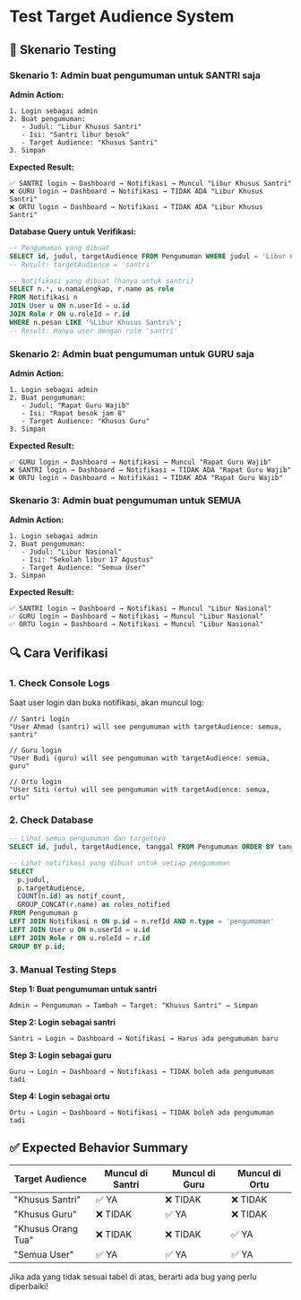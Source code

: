 # Test Target Audience System

## 🧪 Skenario Testing

### Skenario 1: Admin buat pengumuman untuk SANTRI saja

**Admin Action:**
```
1. Login sebagai admin
2. Buat pengumuman:
   - Judul: "Libur Khusus Santri"
   - Isi: "Santri libur besok"
   - Target Audience: "Khusus Santri"
3. Simpan
```

**Expected Result:**
```
✅ SANTRI login → Dashboard → Notifikasi → Muncul "Libur Khusus Santri"
❌ GURU login → Dashboard → Notifikasi → TIDAK ADA "Libur Khusus Santri"
❌ ORTU login → Dashboard → Notifikasi → TIDAK ADA "Libur Khusus Santri"
```

**Database Query untuk Verifikasi:**
```sql
-- Pengumuman yang dibuat
SELECT id, judul, targetAudience FROM Pengumuman WHERE judul = 'Libur Khusus Santri';
-- Result: targetAudience = 'santri'

-- Notifikasi yang dibuat (hanya untuk santri)
SELECT n.*, u.namaLengkap, r.name as role 
FROM Notifikasi n 
JOIN User u ON n.userId = u.id 
JOIN Role r ON u.roleId = r.id 
WHERE n.pesan LIKE '%Libur Khusus Santri%';
-- Result: Hanya user dengan role 'santri'
```

### Skenario 2: Admin buat pengumuman untuk GURU saja

**Admin Action:**
```
1. Login sebagai admin
2. Buat pengumuman:
   - Judul: "Rapat Guru Wajib"
   - Isi: "Rapat besok jam 8"
   - Target Audience: "Khusus Guru"
3. Simpan
```

**Expected Result:**
```
✅ GURU login → Dashboard → Notifikasi → Muncul "Rapat Guru Wajib"
❌ SANTRI login → Dashboard → Notifikasi → TIDAK ADA "Rapat Guru Wajib"
❌ ORTU login → Dashboard → Notifikasi → TIDAK ADA "Rapat Guru Wajib"
```

### Skenario 3: Admin buat pengumuman untuk SEMUA

**Admin Action:**
```
1. Login sebagai admin
2. Buat pengumuman:
   - Judul: "Libur Nasional"
   - Isi: "Sekolah libur 17 Agustus"
   - Target Audience: "Semua User"
3. Simpan
```

**Expected Result:**
```
✅ SANTRI login → Dashboard → Notifikasi → Muncul "Libur Nasional"
✅ GURU login → Dashboard → Notifikasi → Muncul "Libur Nasional"
✅ ORTU login → Dashboard → Notifikasi → Muncul "Libur Nasional"
```

## 🔍 Cara Verifikasi

### 1. Check Console Logs
Saat user login dan buka notifikasi, akan muncul log:
```
// Santri login
"User Ahmad (santri) will see pengumuman with targetAudience: semua, santri"

// Guru login  
"User Budi (guru) will see pengumuman with targetAudience: semua, guru"

// Ortu login
"User Siti (ortu) will see pengumuman with targetAudience: semua, ortu"
```

### 2. Check Database
```sql
-- Lihat semua pengumuman dan targetnya
SELECT id, judul, targetAudience, tanggal FROM Pengumuman ORDER BY tanggal DESC;

-- Lihat notifikasi yang dibuat untuk setiap pengumuman
SELECT 
  p.judul,
  p.targetAudience,
  COUNT(n.id) as notif_count,
  GROUP_CONCAT(r.name) as roles_notified
FROM Pengumuman p
LEFT JOIN Notifikasi n ON p.id = n.refId AND n.type = 'pengumuman'
LEFT JOIN User u ON n.userId = u.id
LEFT JOIN Role r ON u.roleId = r.id
GROUP BY p.id;
```

### 3. Manual Testing Steps

**Step 1: Buat pengumuman untuk santri**
```
Admin → Pengumuman → Tambah → Target: "Khusus Santri" → Simpan
```

**Step 2: Login sebagai santri**
```
Santri → Login → Dashboard → Notifikasi → Harus ada pengumuman baru
```

**Step 3: Login sebagai guru**
```
Guru → Login → Dashboard → Notifikasi → TIDAK boleh ada pengumuman tadi
```

**Step 4: Login sebagai ortu**
```
Ortu → Login → Dashboard → Notifikasi → TIDAK boleh ada pengumuman tadi
```

## ✅ Expected Behavior Summary

| Target Audience | Muncul di Santri | Muncul di Guru | Muncul di Ortu |
|-----------------|------------------|----------------|----------------|
| "Khusus Santri" | ✅ YA           | ❌ TIDAK       | ❌ TIDAK       |
| "Khusus Guru"   | ❌ TIDAK        | ✅ YA          | ❌ TIDAK       |
| "Khusus Orang Tua" | ❌ TIDAK     | ❌ TIDAK       | ✅ YA          |
| "Semua User"    | ✅ YA           | ✅ YA          | ✅ YA          |

Jika ada yang tidak sesuai tabel di atas, berarti ada bug yang perlu diperbaiki!